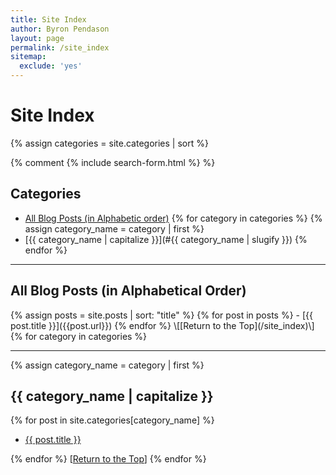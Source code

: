 ```yaml
---
title: Site Index
author: Byron Pendason
layout: page
permalink: /site_index
sitemap:
  exclude: 'yes'
---
```


# Site Index

{% assign categories = site.categories | sort %}

{% comment {% include search-form.html %} %}

## Categories
- [All Blog Posts (in Alphabetic order)](#all-blog-posts)
{% for category in categories %}
{% assign category_name = category | first %}
- [{{ category_name | capitalize }}](#{{ category_name | slugify }})
{% endfor %}
* * *
<h2 id="all-blog-posts"> All Blog Posts (in Alphabetical Order)</h2>
{% assign posts = site.posts | sort: "title" %}
{% for post in posts %}
- [{{ post.title }}]({{post.url}})
{% endfor %}
\[[Return to the Top](/site_index)\]
{% for category in categories %}

* * *

{% assign category_name = category | first %}

<h2 id="{{ category_name | slugify }}">{{ category_name | capitalize }}</h2>

{% for post in site.categories[category_name] %}

- [{{ post.title }}]({{post.url}})

{% endfor %}
\[[Return to the Top](/site_index)\]
{% endfor %}
